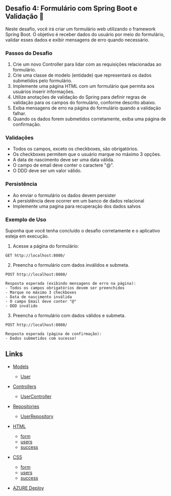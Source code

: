 ## Desafio 4: Formulário com Spring Boot e Validação 🎯

Neste desafio, você irá criar um formulário web utilizando o framework Spring Boot. O objetivo é receber dados do usuário por meio do formulário, validar esses dados e exibir mensagens de erro quando necessário.

### Passos do Desafio

1. Crie um novo Controller para lidar com as requisições relacionadas ao formulário.
2. Crie uma classe de modelo (entidade) que representará os dados submetidos pelo formulário.
3. Implemente uma página HTML com um formulário que permita aos usuários inserir informações.
4. Utilize anotações de validação do Spring para definir regras de validação para os campos do formulário, conforme descrito abaixo.
5. Exiba mensagens de erro na página do formulário quando a validação falhar.
6. Quando os dados forem submetidos corretamente, exiba uma página de confirmação.

### Validações

- Todos os campos, exceto os checkboxes, são obrigatórios.
- Os checkboxes permitem que o usuário marque no máximo 3 opções.
- A data de nascimento deve ser uma data válida.
- O campo de email deve conter o caractere "@".
- O DDD deve ser um valor válido.

### Persistência

- Ao enviar o formulário os dados devem persister
- A persistência deve ocorrer em um banco de dados relacional
- Implemente uma pagina para recuperação dos dados salvos

### Exemplo de Uso

Suponha que você tenha concluído o desafio corretamente e o aplicativo esteja em execução.

1. Acesse a página do formulário:

```
GET http://localhost:8080/
```

2. Preencha o formulário com dados inválidos e submeta.

```
POST http://localhost:8080/

Resposta esperada (exibindo mensagens de erro na página):
- Todos os campos obrigatórios devem ser preenchidos
- Marque no máximo 3 checkboxes
- Data de nascimento inválida
- O campo Email deve conter "@"
- DDD inválido
```

3. Preencha o formulário com dados válidos e submeta.

```
POST http://localhost:8080/

Resposta esperada (página de confirmação):
- Dados submetidos com sucesso!
```

## Links
- [Models](./src/main/java/pweb2/form/Models/) 
  - [User](./src/main/java/pweb2/form/Models/User.java) 
- [Controllers](./src/main/java/pweb2/form/Controllers/)
  - [UserController](./src/main/java/pweb2/form/Controllers/UserController.java)
- [Repositories](./src/main/java/pweb2/form/Respositories/)
  - [UserRepository](./src/main/java/pweb2/form/Respositories/UserRepository.java)
- [HTML](./src/main/resources/templates/)
  - [form](./src/main/resources/templates/form.html)
  - [users](./src/main/resources/templates/users.html)
  - [success](./src/main/resources/templates/success.html)
- [CSS](./src/main/resources/static/css/)
  - [form](./src/main/resources/static/css/form.css)
  - [users](./src/main/resources/static/css/users.css)
  - [success](./src/main/resources/static/css/success.css)



- [AZURE Deploy](https://form-form.azuremicroservices.io)
